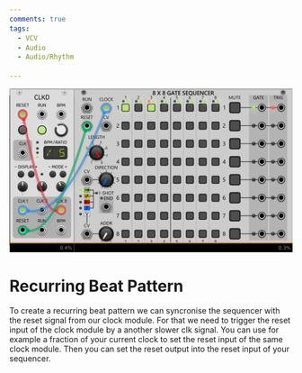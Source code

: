 ```yaml
---
comments: true
tags:
  - VCV
  - Audio
  - Audio/Rhythm

---
```

![Clock Module For Recurring Beat Pattern](../img/RecurringBeatPattern.png)
# Recurring Beat Pattern
To create a recurring beat pattern we can syncronise the sequencer with the reset signal from our clock module. 
For that we need to trigger the reset input of the clock module by a another slower clk signal. You can use for example a fraction of your current clock to set the reset input of the same clock module. 
Then you can set the reset output into the reset input of your sequencer.